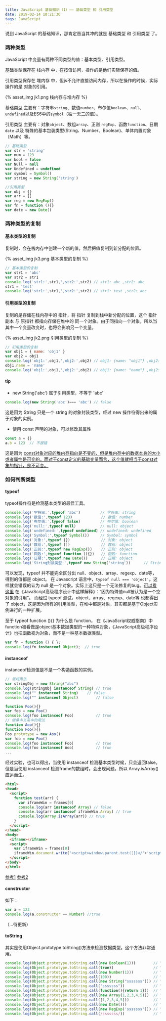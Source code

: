 ```yaml
---
title: JavaScript 基础知识（1）—— 基础类型 和 引用类型
date: 2019-02-14 18:21:30
tags: JavaScript
---
```

说到 JavaScript 的基础知识，那肯定首当其冲的就是 基础类型 和 引用类型 了。
<!-- more -->
### 两种类型
JavaScript 中变量有两种不同类型的值：基本类型、引用类型。

基础类型保存在 栈内存 中，在按值访问，操作的是他们实际保存的值。

引用类型保存在 堆内存 中，但js不允许直接访问内存，所以在操作的时候，实际操作的是 对象的引用。

{% asset_img jk1.png 栈内存与堆内存 %}

基础类型 主要有：字符串`string`、数值`number`、布尔值`boolean`、`null`、`undefined`以及ES6中的`symbol`（独一无二的值）。

引用类型 主要有：对象`object`、数组`array`、正则 `regExp`、函数`function`、日期`date` 以及 特殊的基本包装类型(String、Number、Boolean)、单体内置对象（Math）等。

```js
// 基础类型
var str = 'string'
var num = 123
var bool = false
var Null = null
var Undefined = undefined
var symbol = Symbol()
var string = new String('string')

//引用类型
var obj = {}
var arr = []
var reg = new RegExp()
var fn = function (){}
var date = new Date()
```

### 两种类型的复制

#### 基本类型的复制
复制时，会在栈内存中创建一个新的值，然后把值复制到新分配的位置。

{% asset_img jk3.png 基本类型的复制 %}

```js
// 基本类型的复制
var str1 = 'abc'
var str2 = str1
console.log('str1:',str1,',str2:',str2) // str1: abc ,str2: abc
str1 = 'test'
console.log('str1:',str1,',str2:',str2) // str1: test ,str2: abc
```


#### 引用类型的复制
复制的是存储在栈内存中的 指针，将 指针 复制到栈中新分配的位置，这个 指针副本 与 原指针 都指向存储在堆中的 同一个对象。由于同指向一个对象，所以当其中一个变量改变时，也将会影响另一个变量。

{% asset_img jk2.png 引用类型的复制 %}

```js
// 引用类型的复制
var obj1 = { name: 'obj1' }
var obj2 = obj1
console.log('obj1:',obj1,',obj2:',obj2) // obj1: {name: "obj1"} ,obj2: {name: "obj1"}
obj1.name = 'name'
console.log('obj1:',obj1,',obj2:',obj2) // obj1: {name: "name"} ,obj2: {name: "name"}
```

#### tip
* new String('abc') 属于引用类型，不等于 'abc'
```js
console.log(new String('abc')=== 'abc') // false
```
这是因为 String 只是一个 string 的对象封装类型，经过 new 操作符得出来的属于对象的实例。

* 使用 const 声明的对象，可以修改其属性
```js
const a = {}
a.b = 123  // 不报错
```
这是因为 [const对象对应的堆内存指向是不变的，但是堆内存中的数据本身的大小或者属性是可变的。而对于const定义的基础变量而言，这个值就相当于const对象的指针，是不可变。](https://www.cnblogs.com/heioray/p/9487093.html)

### 如何判断类型

#### typeof
typeof操作符是检测基本类型的最佳工具。

```js
console.log('字符串:',typeof 'abc')         // 字符串: string
console.log('数值:',typeof 123)             // 数值: number
console.log('布尔值:',typeof false)         // 布尔值: boolean
console.log('null:',typeof null)           // null: object
console.log('undefined:',typeof undefined) // undefined: undefined
console.log('Symbol:',typeof Symbol())     // Symbol: symbol
console.log('对象:',typeof {})              // 对象: object
console.log('数组:',typeof [])              // 数组: object
console.log('正则:',typeof new RegExp())    // 正则: object
console.log('函数:',typeof function (){})   // 函数: function
console.log('日期:',typeof new Date())      // 日期: object
console.log('String封装类型:',typeof new String('string'))      // String封装类型: string
```
可以发现，typeof 并不能完全区分出 null、object、array、regexp、date等，得到的值都是 object。
在 Javascript 语言中，`typeof null === 'object'`。这样就会错误的认为 null 是一个对象。实际上这只是一个无法修复的bug。[可以看这里](http://2ality.com/2013/10/typeof-null.html)
在《JavaScript高级程序设计中这样解释》：“因为特殊值null被认为是一个空对象的引用”。
而经过 typeof 测试，object、array、regexp、date等 也都得出了 object，这是因为所有的引用类型，在堆中都是对象，其实都是基于Object实例进行的一种扩展。

至于 typeof function (){} 为什么是 function， 在《JavaScript权威指南》中function被看做是object基本数据类型的一种特殊对象，《JavaScript高级程序设计》也把函数视为对象，而不是一种基本数据类型。
```js
var fn = function () { };
console.log(fn instanceof Object);  // true
```

#### instanceof
instanceof检测值是不是一个构造函数的实例。
```js
// 常规用法
var stringObj = new String("abc") 
console.log(stringObj instanceof String) // true
console.log("" instanceof String)    // false
console.log("" instanceof Object)        // false

function Foo(){} 
var foo = new Foo() 
console.log(foo instanceof Foo)          // true
// 继承中关系中的用法
function Aoo(){} 
function Foo(){} 
Foo.prototype = new Aoo()
var foo = new Foo() 
console.log(foo instanceof Foo)          // true 
console.log(foo instanceof Aoo)          // true
...
```
经过实验，也可以得出，当使用 instanceof 检测基本类型时候，只会返回false。
但是当使用 instanceof 检测frame的数组时，会出现问题。所以 Array.isArray() 应运而生。
```html
<html>
<head>
  <script>
    function test(arr) {
      var iframeWin = frames[0]
      console.log(arr instanceof Array) // false
      console.log(arr instanceof iframeWin.Array) // true
      console.log(Array.isArray(arr)) // true
    }
  </script>
</head>
<body>
  <iframe></iframe>
  <script>
    var iframeWin = frames[0]
    iframeWin.document.write('<script>window.parent.test([])</'+'script>')
  </script>
</body>
</html>
```
[参考1](https://www.ibm.com/developerworks/cn/web/1306_jiangjj_jsinstanceof/index.html) [参考2](http://www.cnblogs.com/xiaoheimiaoer/p/4575002.html)

#### constructor
如下：
```js
var a = 123
console.log(a.constructor == Number) //true
```
（...待更新）

#### toString
其实是使用Object.prototype.toString()方法来检测数据类型。这个方法非常通用。

```js
console.log(Object.prototype.toString.call(new Boolean(1)))        // "[object Boolean]"
console.log(Object.prototype.toString.call(true))                  // "[object Boolean]"
console.log(Object.prototype.toString.call(new Number(1)))         // "[object Number]"
console.log(Object.prototype.toString.call(100))                   // "[object Number]"
console.log(Object.prototype.toString.call(new String("sssssss"))) // "[object String]"
console.log(Object.prototype.toString.call("sssssss"))             // "[object String]"
console.log(Object.prototype.toString.call(function(){return 1}))  // "[object Function]"
console.log(Object.prototype.toString.call(new Array(1,2,3,4,5)))  // "[object Array]"
console.log(Object.prototype.toString.call([1,2,3,4,5]))           // "[object Array]"
console.log(Object.prototype.toString.call(new Date()))            // "[object Date]"
console.log(Object.prototype.toString.call(new RegExp('sssssss'))) // "[object RegExp]"
console.log(Object.prototype.toString.call(/sssssss/))             // "[object RegExp]"
```
